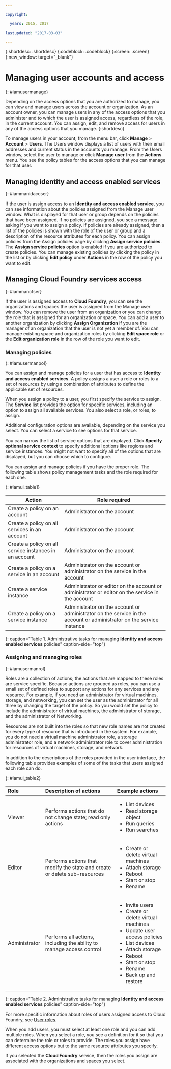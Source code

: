 ```yaml
---

copyright:

  years: 2015, 2017

lastupdated: "2017-03-03"

---
```


{:shortdesc: .shortdesc}
{:codeblock: .codeblock}
{:screen: .screen}
{:new_window: target="_blank"}

# Managing user accounts and access
{: #iamusermanage}

Depending on the access options that you are authorized to manage, you can view and manage users across the account or organization. As an account owner, you can manage users in any of the access options that you administer and to which the user is assigned access, regardless of the role, in the current account. You can assign, edit, and remove access for users in any of the access options that you manage. 
{:shortdesc}

To manage users in your account, from the menu bar, click **Manage** &gt; **Account** &gt; **Users**. The Users window displays a list of users with their email addresses and current status in the accounts you manage. From the Users window, select the user to manage or click **Manage user** from the **Actions** menu. You see the policy tables for the access options that you can manage for that user.

## Managing identity and access enabled services
{: #iammanidaccser}

If the user is assign access to an **Identity and access enabled service**, you can see information about the policies assigned from the Manage user window.  What is displayed for that user or group depends on the policies that have been assigned. If no policies are assigned, you see a message asking if you want to assign a policy. If policies are already assigned, then a list of the policies is shown with the role of the user or group and a description of the resource attributes for each policy. You can assign policies from the Assign policies page by clicking **Assign service policies**. The **Assign service policies** option is enabled if you are authorized to create policies. You can manage existing policies by clicking the policy in the list or by clicking **Edit policy** under **Actions** in the row of the policy you want to edit.

## Managing Cloud Foundry services access
{: #iammancfser}

If the user is assigned access to **Cloud Foundry**, you can see the organizations and spaces the user is assigned from the Manage user window. You can remove the user from an organization or you can change the role that is assigned for an organization or space. You can add a user to another organization by clicking **Assign Organization** if you are the manager of an organization that the user is not yet a member of. You can manage existing space and organization roles by clicking **Edit space role** or the **Edit organization role** in the row of the role you want to edit.

### Managing policies
{: #iamusermanpol}

You can assign and manage policies for a user that has access to **Identity and access enabled services**. A policy assigns a user a role or roles to a set of resources by using a combination of attributes to define the applicable set of resources.

When you assign a policy to a user, you first specify the service to assign. The **Service** list provides the option for specific services, including an option to assign all available services. You also select a role, or roles, to assign.

Additional configuration options are available, depending on the service you select. You can select a service to see options for that service.

You can narrow the list of service options that are displayed. Click **Specify optional service context** to specify additional options like regions and service instances.  You might not want to specify all of the options that are displayed, but you can choose which to configure.

You can assign and manage policies if you have the proper role. The following table shows policy management tasks and the role required for each one.


{: #iamui_table1}

| Action | Role required |
|----------|---------|
| Create a policy on an account | Administrator on the account |
| Create a policy on all services in an account | Administrator on the account |
| Create a policy on all service instances in an account | Administrator on the account |
| Create a policy on a service in an account | Administrator on the account or administrator on the service in the account |
| Create a service instance | Administrator or editor on the account or administrator or editor on the service in the account |
| Create a policy on a service instance | Administrator on the account or administrator on the service in the account or administrator on the service instance |
{: caption="Table 1. Administrative tasks for managing **Identity and access enabled services** policies" caption-side="top"}

### Assigning and managing roles
{: #iamusermanrol}

Roles are a collection of actions; the actions that are mapped to these roles are service specific. 
Because actions are grouped as roles, you can use a small set of defined roles to support any actions for any services and any resource. For example, if you need an administrator for virtual machines, storage, and networking, you can set the user as the administrator for all three by changing the target of the policy. So you would set the policy to include the administrator of virtual machines, the administrator of storage, and the administrator of Networking.

Resources are not built into the roles so that new role names are not created for every type of resource that is introduced in the system. For example, you do not need a virtual machine administrator role, a storage administrator role, and a network administrator role to cover administration for resources of virtual machines, storage, and network.

In addition to the descriptions of the roles provided in the user interface, the following table provides examples of some of the tasks that users assigned each role can do.

{: #iamui_table2}

| Role | Description of actions | Example actions|
|:-----------------|:-----------------|:-----------------|
| Viewer | Performs actions that do not change state; read only actions | <ul><li>List devices</li><li>Read storage object</li><li>Run queries</li><li>Run searches</li></ul>|
| Editor | Performs actions that modify the state and create or delete sub-resources |<ul><li>Create or delete virtual machines</li><li>Attach storage</li><li>Reboot</li><li>Start or stop</li><li>Rename</li></ul> |
| Administrator | Performs all actions, including the ability to manage access control |<ul><li>Invite users</li><li>Create or delete virtual machines</li><li>Update user access policies</li><li>List devices</li><li>Attach storage</li><li>Reboot</li><li>Start or stop</li><li>Rename</li><li>Back up and restore</li></ul>|
{: caption="Table 2. Administrative tasks for managing **Identity and access enabled services** policies" caption-side="top"}

For more specific information about roles of users assigned access to Cloud Foundry, see [User roles](/docs/admin/users_roles.html#userrolesinfo).

When you add users, you must select at least one role and you can add multiple roles. When you select a role, you see a definition for it so that you can determine the role or roles to provide.  The roles you assign have different access options but to the same resource attributes you specify.

If you selected the **Cloud Foundry** service, then the roles you assign are associated with the organizations and spaces you select.
